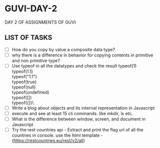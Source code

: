 # GUVI-DAY-2
DAY 2 OF ASSIGNMENTS OF GUVI

## LIST OF TASKS

- [ ] How do you copy by value a composite data type?
- [ ] why there is a difference in behavior for copying contents in primitive and non primitive type? 
- [ ] Use typeof in all the datatypes and check the result
        typeof(1)\
        typeof(1.1)\
        typeof("1.1")\
        typeof(true)\
        typeof(null)\
        typeof(undefined)\
        typeof([])\
        typeof({})\
- [ ] Write a blog about objects and its internal representation in Javascript
- [ ] execute and see at least 15 cli commands. like mkdir, ls etc.
- [ ] What is the difference between window, screen, and document in Javascript
- [ ] Try the rest countries api - Extract and print the flag url of all the countries in console. use the html template - (https://restcountries.eu/rest/v2/all)
